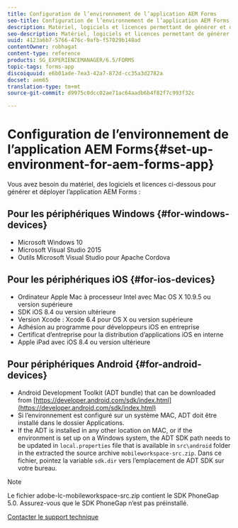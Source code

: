 ```yaml
---
title: Configuration de l’environnement de l’application AEM Forms
seo-title: Configuration de l’environnement de l’application AEM Forms
description: Matériel, logiciels et licences permettant de générer et déployer l’application AEM Forms.
seo-description: Matériel, logiciels et licences permettant de générer et déployer l’application AEM Forms.
uuid: 4123a6b7-5766-476c-9afb-f57029b148ad
contentOwner: robhagat
content-type: reference
products: SG_EXPERIENCEMANAGER/6.5/FORMS
topic-tags: forms-app
discoiquuid: e6b01ade-7ea3-42a7-872d-cc35a3d2782a
docset: aem65
translation-type: tm+mt
source-git-commit: d9975c0dcc02ae71ac64aadb6b4f82f7c993f32c

---
```



# Configuration de l’environnement de l’application AEM Forms{#set-up-environment-for-aem-forms-app}

Vous avez besoin du matériel, des logiciels et licences ci-dessous pour générer et déployer l’application AEM Forms :

## Pour les périphériques Windows {#for-windows-devices}

* Microsoft Windows 10
* Microsoft Visual Studio 2015
* Outils Microsoft Visual Studio pour Apache Cordova

## Pour les périphériques iOS {#for-ios-devices}

* Ordinateur Apple Mac à processeur Intel avec Mac OS X 10.9.5 ou version supérieure
* SDK iOS 8.4 ou version ultérieure
* Version Xcode : Xcode 6.4 pour OS X ou version supérieure
* Adhésion au programme pour développeurs iOS en entreprise
* Certificat d’entreprise pour la distribution d’applications iOS en interne
* Apple iPad avec iOS 8.4 ou version ultérieure

## Pour périphériques Android {#for-android-devices}

* Android Development Toolkit (ADT bundle) that can be downloaded from [https://developer.android.com/sdk/index.html](https://developer.android.com/sdk/index.html)
* Si l’environnement est configuré sur un système MAC, ADT doit être installé dans le dossier Applications.
* If the ADT is installed in any other location on MAC, or if the environment is set up on a Windows system, the ADT SDK path needs to be updated in `local.properties` file that is available in `src\android` folder in the extracted the source archive `mobileworkspace-src.zip`. Dans ce fichier, pointez la variable `sdk.dir` vers l’emplacement de ADT SDK sur votre bureau.

>[!NOTE]
>
>Le fichier adobe-lc-mobileworkspace-src.zip contient le SDK PhoneGap 5.0. Assurez-vous que le SDK PhoneGap n’est pas préinstallé.

[Contacter le support technique](https://www.adobe.com/account/sign-in.supportportal.html)
